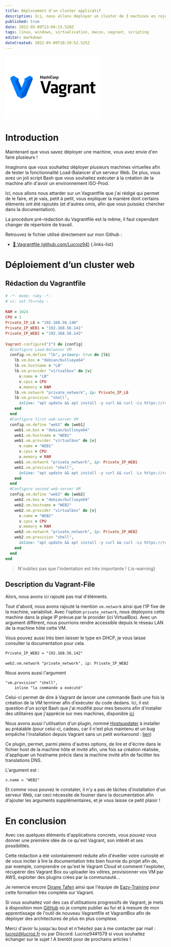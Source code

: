 ```yaml
---
title: Déploiement d'un cluster applicatif
description: Ici, nous allons déployer un cluster de 3 machines en rajoutant de la complexité avec la gestion du network, l'intégration de plugins et l'ajout de commande Bash post-installation
published: true
date: 2022-05-09T13:04:13.528Z
tags: linux, windows, virtualisation, macos, vagrant, scripting
editor: markdown
dateCreated: 2022-05-09T10:29:52.525Z
---
```


![external-content.duckduckgo.com.png](/external-content.duckduckgo.com.png)

# Introduction

Maintenant que vous savez déployer une machine, vous avez envie d'en faire plusieurs !

Imaginons que vous souhaitez déployer plusieurs machines virtuelles afin de tester la fonctionnalité Load-Balancer d'un serveur Web.
De plus, vous avez un joli script Bash que vous souhaitez exécuter à la création de la machine afin d'avoir un environnement ISO-Prod.

Ici, nous allons nous attarder sur un Vagrantfile que j'ai rédigé qui permet de le faire, et je vais, petit à petit, vous expliquer la manière dont certains éléments ont été rajoutés (et d'autres omis, afin que vous puissiez chercher dans la documentation).

La procédure pré-rédaction du Vagrantfile est la même, il faut cependant changer de répertoire de travail.

Retrouvez le fichier utilisé directement sur mon Github :

- [📂 Vagrantfile (github.com/Lucroz94)](https://github.com/Lucroz94/formations-eazytraining-cursus-devops/blob/main/Vagrant/lab-8/Vagrantfile)
{.links-list}

# Déploiement d’un cluster web
## Rédaction du Vagrantfile

```ruby
# -*- mode: ruby -*-
# vi: set ft=ruby :

RAM = 1024
CPU = 1
Private_IP_LB = "192.168.56.140"
Private_IP_WEB1 = "192.168.56.141"
Private_IP_WEB2 = "192.168.56.142"

Vagrant.configure("2") do |config|
  #Configure Load-Balancer VM
  config.vm.define "lb", primary: true do |lb|
    lb.vm.box = "debian/bullseye64"
    lb.vm.hostname = "LB"
    lb.vm.provider "virtualbox" do |v|
      v.name = "LB"
      v.cpus = CPU
      v.memory = RAM
    lb.vm.network "private_network", ip: Private_IP_LB
    lb.vm.provision "shell",
      inline: "apt update && apt install -y curl && curl -Ls https://raw.githubusercontent.com/Lucroz94/terminal/main/server_utils.sh | bash -s -- --verbose --motd --all-users"
    end
  end
  #Configure first web-server VM
  config.vm.define "web1" do |web1|
    web1.vm.box = "debian/bullseye64"
    web1.vm.hostname = "WEB1"
    web1.vm.provider "virtualbox" do |v|
      v.name = "WEB1"
      v.cpus = CPU
      v.memory = RAM
    web1.vm.network "private_network", ip: Private_IP_WEB1
    web1.vm.provision "shell",
      inline: "apt update && apt install -y curl && curl -Ls https://raw.githubusercontent.com/Lucroz94/terminal/main/server_utils.sh | bash -s -- --verbose --motd --all-users"
    end
  end
  #Configure second web-server VM
  config.vm.define "web2" do |web2|
    web2.vm.box = "debian/bullseye64"
    web2.vm.hostname = "WEB2"
    web2.vm.provider "virtualbox" do |v|
      v.name = "WEB2"
      v.cpus = CPU
      v.memory = RAM
    web2.vm.network "private_network", ip: Private_IP_WEB2
    web2.vm.provision "shell",
      inline: "apt update && apt install -y curl && curl -Ls https://raw.githubusercontent.com/Lucroz94/terminal/main/server_utils.sh | bash -s -- --verbose --motd --all-users"
    end
  end
end
```

> N'oubliez pas que l'indentation est très importante !
{.is-warning}

## Description du Vagrant-File

Alors, nous avons ici rajouté pas mal d'éléments.

Tout d'abord, nous avons rajouté la mention `vm.network` ainsi que l'IP fixe de la machine, variabilisé. Avec l'option `private_network`, nous déployons cette machine dans la plage IP prévue par le provider (ici VirtualBox). Avec un argument différent, nous pourrions rendre accessible depuis le réseau LAN de la machine hôte cette VM.

Vous pouvez aussi très bien laisser le type en DHCP, je vous laisse consulter la documentation pour cela.

```shell
Private_IP_WEB2 = "192.168.56.142"

web2.vm.network "private_network", ip: Private_IP_WEB2
```

Nous avons aussi l'argument 

```shell
"vm.provision" "shell",
	inline "la commande a exécuté"
```
  
Celui-ci permet de dire à Vagrant de lancer une commande Bash une fois la création de la VM terminer afin d'exécuter du code dedans.
Ici, il est question d'un script Bash que j'ai modifié pour mes besoins afin d'installer des utilitaires que j'apprécie sur mes machines, disponible [ici](https://github.com/Lucroz94/terminal/blob/main/server_utils.sh)

Nous avons aussi l'utilisation d'un plugin, nommé [Hostsupdater](https://github.com/agiledivider/vagrant-hostsupdater) à installer au préalable (pour celui-ci, cadeau, car il n'est plus maintenu et un bug empêche l'installation depuis Vagrant sans un petit workaround : [lien](https://github.com/hashicorp/vagrant/issues/8785))

Ce plugin, permet, parmi pleins d'autres options, de lire et d'écrire dans le fichier host de la machine hôte et invité afin, une fois sa création réalisée, d'appliquer un hostname précis dans la machine invité afin de faciliter les translations DNS.

L'argument est :
```shell
v.name = "WEB2" 
```

Et comme vous pouvez le constater, il n'y a pas de tâches d'installation d'un serveur Web, car ceci nécessite de fouiner dans la documentation afin d'ajouter les arguments supplémentaires, et je vous laisse ce petit plaisir !


# En conclusion

Avec ces quelques éléments d'applications concrets, vous pouvez vous donner une première idée de ce qu'est Vagrant, son intérêt et ses possibilités.

Cette rédaction a été volontairement réduite afin d'éveiller votre curiosité et de vous inciter à lire la documentation très bien fournie du projet afin de, par exemple, comprendre ce qu'est le Vagrant Cloud et comment l'exploiter, récupérer des Vagrant Box ou uploader les vôtres, provisionner vos VM par AWS, exploiter des plugins crées par la communauté...

Je remercie encore [Dirane Tafen](https://www.linkedin.com/in/dirane-willy-tafen-254913b5/) ainsi que l'équipe de [Eazy-Training](https://eazytraining.fr/cours/vagrant-pour-devops-creez-rapidement-et-facilement-vos-environnements-de-travail/) pour cette formation très complète sur Vagrant.

Si vous souhaitez voir des cas d'utilisations progressifs de Vagrant, je mets à disposition mon [GitHub](https://github.com/Lucroz94/formations-eazytraining-cursus-devops) où je compte publier au fur et à mesure de mon apprentissage de l'outil de nouveau Vagrantfile et VagrantBox afin de déployer des architectures de plus en plus complexe.

Merci d'avoir lu jusqu'au bout et n'hésitez pas à me contacter par mail : lucroz@lucroz.fr ou par Discord: Lucroz94#1579 si vous souhaitez échanger sur le sujet ! A bientôt pour de prochains articles !